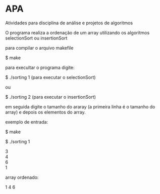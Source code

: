 # APA
Atividades para disciplina de análise e projetos de algoritmos

O programa realiza a ordenação de um array utilizando os algoritmos selectionSort ou insertionSort

para compilar o arquivo makefile

$ make

para execultar o programa digite:

$ ./sorting 1  (para executar o selectionSort)

ou

$ ./sorting 2  (para executar o insertionSort)

em seguida digite o tamanho do araray (a primeira linha é o tamanho do array) e depois os elementos do array.

exemplo de entrada:

$ make

$ ./sorting 1

3   
4   
6    
1   
 

array ordenado:

 1
 4
 6

